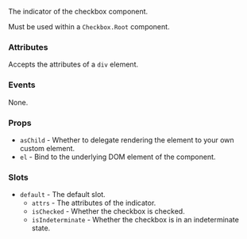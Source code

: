The indicator of the checkbox component.

Must be used within a `Checkbox.Root` component.

### Attributes

Accepts the attributes of a `div` element.

### Events

None.

### Props

- `asChild` - Whether to delegate rendering the element to your own custom element.
- `el` - Bind to the underlying DOM element of the component.

### Slots

- `default` - The default slot.
  - `attrs` - The attributes of the indicator.
  - `isChecked` - Whether the checkbox is checked.
  - `isIndeterminate` - Whether the checkbox is in an indeterminate state.

<!-- @include(./example.md) -->
